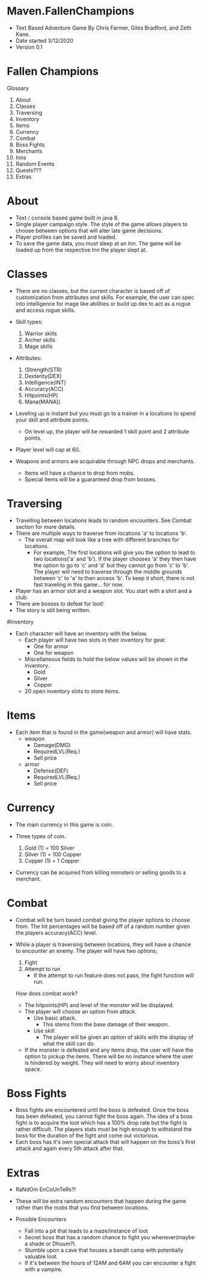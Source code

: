 # Maven.FallenChampions
* Text Based Adventure Game By Chris Farmer, Giles Bradford, and Zeth Kane.
* Date started 3/12/2020
* Version 0.1

# Fallen Champions
Glossary
1. About
2. Classes
3. Traversing
4. Inventory
5. Items
6. Currency
7. Combat
8. Boss Fights
9. Merchants
10. Inns
11. Random Events
12. Quests???
13. Extras

# About
* Text / console based game built in java 8.  
* Single player campaign style.  The style of the game allows players to choose between options that will alter late 
game decisions. 
* Player profiles can be saved and loaded.
* To save the game data, you must sleep at an Inn.
The game will be loaded up from the respective Inn the player slept at. 

# Classes
* There are no classes, but the current character is based off of customization from attributes and skills.
For example, the user can spec into intelligence for mage like abilities or build up dex to act as a rogue and access rogue 
skills.  
* Skill types:
    1. Warrior skills
    2. Archer skills
    3. Mage skills
* Attributes: 
    1. (Strength(STR)
    2. Dexterity(DEX)
    3. Intelligence(INT)
    4. Accuracy(ACC)
    5. Hitpoints(HP)
    6. Mana(MANA))
* Leveling up is instant but you must go to a trainer in a locations to spend your skill and attribute points. 
    * On level up, the player will be rewarded 1 skill point and 2 attribute points.  
    
* Player level will cap at 60. 

* Weapons and armors are acquirable through NPC drops and merchants.
    * Items will have a chance to drop from mobs. 
    * Special items will be a guaranteed drop from bosses. 
    
# Traversing
* Travelling between locations leads to random encounters. See Combat section for more details. 
* There are multiple ways to traverse from locations 'a' to locations 'b'.
    * The overall map will look like a tree with different branches for locations. 
        * For example, The first locations will give you the option to lead to two locations('a' and 'b'). If the player chooses 'a'
        they then have the option to go to 'c' and 'd' but they cannot go from 'c' to 'b'. The player will need to traverse
        through the middle grounds between 'c' to 'a' to then access 'b'. To keep it short, there is not fast traveling in this
        game... for now. 
* Player has an armor slot and a weapon slot.  You start with a shirt and a club.  
* There are bosses to defeat for loot!
* The story is still being written.
    
#Inventory
* Each character will have an inventory with the below. 
    * Each player will have two slots in their inventory for gear. 
        * One for armor
        * One for weapon
    * Miscellaneous fields to hold the below values will be shown in the inventory. 
        * Gold
        * Silver
        * Copper
    * 20 open inventory slots to store items. 

# Items
* Each item that is found in the game(weapon and armor) will have stats. 
    * weapon
        * Damage(DMG)
        * RequiredLVL(Req.)
        * Sell price
    * armor
        * Defense(DEF)
        * RequiredLVL(Req.)
        * Sell price
        
# Currency
* The main currency in this game is coin. 
* Three types of coin. 
    1. Gold (1) = 100 Silver
    2. Silver (1) = 100 Copper
    3. Copper (1) = 1 Copper
        
* Currency can be acquired from killing monsters or selling goods to a merchant. 

# Combat
* Combat will be turn based combat giving the player options to choose from. The hit percentages will be based off of 
a random number given the players accuracy(ACC) level. 

* While a player is traversing between locations, they will have a chance to encounter an enemy. The player will have two options;
    1. Fight
    2. Attempt to run
        * If the attempt to run feature does not pass, the fight function will run. 
        
    How does combat work?
    * The hitpoints(HP) and level of the monster will be displayed. 
    * The player will choose an option from attack. 
        * Use basic attack.
            * This stems from the base damage of their weapon. 
        * Use skill
            * The player will be given an option of skills with the display of what the skill can do. 
    * If the monster is defeated and any items drop, the user will have the option to pickup the items. There will be 
    no instance where the user is hindered by weight. They will need to worry about inventory space. 
       

# Boss Fights
* Boss fights are encountered until the boss is defeated. Once the boss has been defeated, you cannot fight the boss again. 
The idea of a boss fight is to acquire the loot which has a 100% drop rate but the fight is rather difficult. The players stats
must be high enough to withstand the boss for the duration of the fight and come out victorious. 
* Each boss has it's own special attack that will happen on the boss's first attack and again every 5th attack after that. 

# Extras
* RaNdOm EnCoUnTeRs?!

* These will be extra random encounters that happen during the game rather than the mobs that you 
find between locations. 

* Possible Encounters
    * Fall into a pit that leads to a maze/instance of loot
    * Secret boss that has a random chance to fight you whenever(maybe a shade or Dhuum?).
    * Stumble upon a cave that houses a bandit camp with potentially valuable loot. 
    * If it's between the hours of 12AM and 6AM you can encounter a fight with a vampire.

